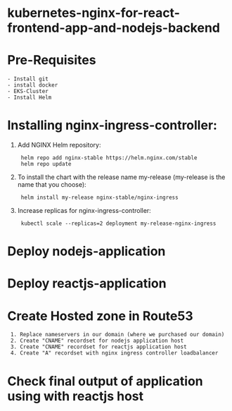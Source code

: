 # kubernetes-nginx-for-react-frontend-app-and-nodejs-backend

# Pre-Requisites
    - Install git
    - install docker
    - EKS-Cluster
    - Install Helm
# Installing nginx-ingress-controller:
1. Add NGINX Helm repository:

        helm repo add nginx-stable https://helm.nginx.com/stable
        helm repo update
2. To install the chart with the release name my-release (my-release is the name that you choose):
        
        helm install my-release nginx-stable/nginx-ingress
3. Increase replicas for nginx-ingress-controller:

        kubectl scale --replicas=2 deployment my-release-nginx-ingress
# Deploy nodejs-application
# Deploy reactjs-application
# Create Hosted zone in Route53
     1. Replace nameservers in our domain (where we purchased our domain)
     2. Create "CNAME" recordset for nodejs application host
     3. Create "CNAME" recordset for reactjs application host
     4. Create "A" recordset with nginx ingress controller loadbalancer
 # Check final output of application using with reactjs host

